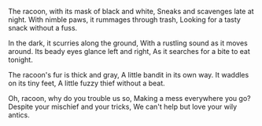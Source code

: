 The racoon, with its mask of black and white,
Sneaks and scavenges late at night.
With nimble paws, it rummages through trash,
Looking for a tasty snack without a fuss.

In the dark, it scurries along the ground,
With a rustling sound as it moves around.
Its beady eyes glance left and right,
As it searches for a bite to eat tonight.

The racoon's fur is thick and gray,
A little bandit in its own way.
It waddles on its tiny feet,
A little fuzzy thief without a beat.

Oh, racoon, why do you trouble us so,
Making a mess everywhere you go?
Despite your mischief and your tricks,
We can't help but love your wily antics.
